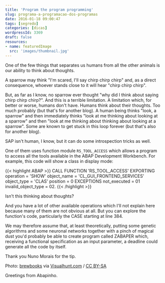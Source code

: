 ```yaml
---
title: 'Program the program programming'
slug: programa-a-programacao-dos-programas
date: 2016-01-18 09:00:47
tags: [segredo]
categories: [dicas]
wordpressId: 3369
draft: false
resources:
- name: featuredImage
  src: 'images/thumbnail.jpg'
---
```

One of the few things that separates us humans from all the other animals is our ability to think about thoughts.

A sparrow may think "I'm scared, I'll say chirp chirp chirp" and, as a direct consequence, whoever stands close to it will hear "chirp chirp chirp".

<!--more-->

But, as far as I know, no sparrow ever thought "why did I think about saying chirp chirp chirp?". And this is a terrible limitation. A limitation which, for better or worse, humans don't have. Humans think about their thoughts. Too much probably (but that's for another blog). A human being thinks "look, a sparrow" and then immediately thinks "look at me thinking about looking at a sparrow" and then "look at me thinking about thinking about looking at a sparrow". Some are known to get stuck in this loop forever (but that's also for another blog).

SAP isn't human, I know, but it can do some introspection tricks as well.

One of them uses function module `RS_TOOL_ACCESS` which allows a program to access all the tools available in the ABAP Development Workbench. For example, this code will show a class in display mode:


{{< highlight ABAP >}}
CALL FUNCTION 'RS_TOOL_ACCESS'
  EXPORTING
    operation           = 'SHOW'
    object_name         = 'CL_GUI_FRONTEND_SERVICES'
    object_type         = 'CLAS'
    position            = 0
  EXCEPTIONS
    not_executed        = 01
    invalid_object_type = 02.
{{< /highlight >}}

Isn't this thinking about thoughts?

And you have a lot of other available operations which I'll not explain here because many of them are not obvious at all. But you can explore the function's code, particularly the CASE starting at line 384.

We may therefore assume that, at least theoretically, putting some genetic algorithms and some neuronal networks together with a pinch of magical dust you'd probably be able to create program called ZABAPER which, receiving a functional specification as an input parameter, a deadline could generate all the code by itself.

Thank you Nuno Morais for the tip.

Photo: [brewbooks][1] via [Visualhunt.com][2] / [CC BY-SA][3]

Greetings from Abapinho.

   [1]: https://www.flickr.com/photos/brewbooks/7780990192/
   [2]: http://visualhunt.com/
   [3]: http://creativecommons.org/licenses/by-sa/2.0/
